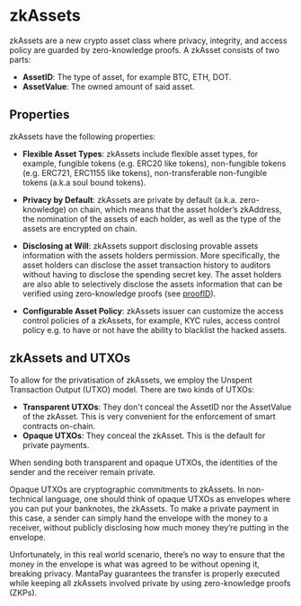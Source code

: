 # zkAssets

zkAssets are a new crypto asset class where privacy, integrity, and access policy are guarded by zero-knowledge proofs. A zkAsset consists of two parts:
* **AssetID**: The type of asset, for example BTC, ETH, DOT.
* **AssetValue**: The owned amount of said asset.

## Properties
zkAssets have the following properties:

* **Flexible Asset Types**: zkAssets include flexible asset types, for example, fungible tokens (e.g. ERC20 like tokens), non-fungible tokens (e.g. ERC721, ERC1155 like tokens), non-transferable non-fungible tokens (a.k.a soul bound tokens).

* **Privacy by Default**: zkAssets are private by default (a.k.a. zero-knowledge) on chain, which means that the asset holder’s zkAddress, the nomination of the assets of each holder, as well as the type of the assets are encrypted on chain.

* **Disclosing at Will**: zkAssets support disclosing provable assets information with the assets holders permission. More specifically, the asset holders can disclose the asset transaction history to auditors without having to disclose the spending secret key. The asset holders are also able to selectively disclose the assets information that can be verified using zero-knowledge proofs (see [proofID](proofID.md)).

* **Configurable Asset Policy**: zkAssets issuer can customize the access control policies of a zkAssets, for example, KYC rules, access control policy e.g. to have or not have the ability to blacklist the hacked assets.

## zkAssets and UTXOs

To allow for the privatisation of zkAssets, we employ the Unspent Transaction Output (UTXO) model. There are two kinds of UTXOs:

* **Transparent UTXOs**: They don't conceal the AssetID nor the AssetValue of the zkAsset. This is very convenient for the enforcement of smart contracts on-chain.
* **Opaque UTXOs**: They conceal the zkAsset. This is the default for private payments.

When sending both transparent and opaque UTXOs, the identities of the sender and the receiver remain private.

Opaque UTXOs are cryptographic commitments to zkAssets. In non-technical language, one should think of opaque UTXOs as envelopes where you can put your banknotes, the zkAssets. To make a private payment in this case, a sender can simply hand the envelope with the money to a receiver, without publicly disclosing how much money they’re putting in the envelope.

Unfortunately, in this real world scenario, there’s no way to ensure that the money in the envelope is what was agreed to be without opening it, breaking privacy. MantaPay guarantees the transfer is properly executed while keeping all zkAssets involved private by using zero-knowledge proofs (ZKPs).
